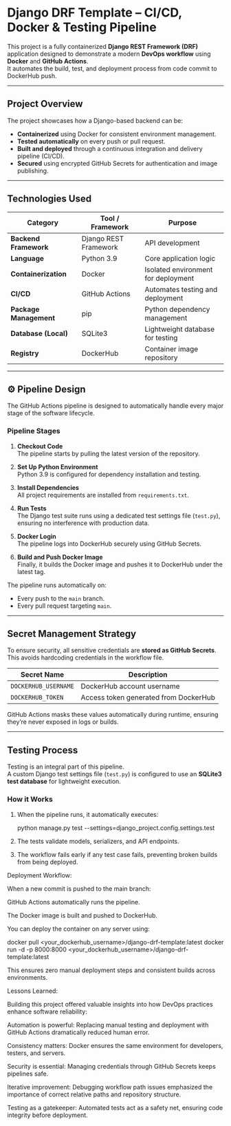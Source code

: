 # Django DRF Template – CI/CD, Docker & Testing Pipeline

This project is a fully containerized **Django REST Framework (DRF)** application designed to demonstrate a modern **DevOps workflow** using **Docker** and **GitHub Actions**.  
It automates the build, test, and deployment process from code commit to DockerHub push.

---

## Project Overview

The project showcases how a Django-based backend can be:

- **Containerized** using Docker for consistent environment management.
- **Tested automatically** on every push or pull request.
- **Built and deployed** through a continuous integration and delivery pipeline (CI/CD).
- **Secured** using encrypted GitHub Secrets for authentication and image publishing.

---

## Technologies Used

| Category               | Tool / Framework      | Purpose                             |
| ---------------------- | --------------------- | ----------------------------------- |
| **Backend Framework**  | Django REST Framework | API development                     |
| **Language**           | Python 3.9            | Core application logic              |
| **Containerization**   | Docker                | Isolated environment for deployment |
| **CI/CD**              | GitHub Actions        | Automates testing and deployment    |
| **Package Management** | pip                   | Python dependency management        |
| **Database (Local)**   | SQLite3               | Lightweight database for testing    |
| **Registry**           | DockerHub             | Container image repository          |

---

## ⚙️ Pipeline Design

The GitHub Actions pipeline is designed to automatically handle every major stage of the software lifecycle.

### **Pipeline Stages**

1. **Checkout Code**  
   The pipeline starts by pulling the latest version of the repository.

2. **Set Up Python Environment**  
   Python 3.9 is configured for dependency installation and testing.

3. **Install Dependencies**  
   All project requirements are installed from `requirements.txt`.

4. **Run Tests**  
   The Django test suite runs using a dedicated test settings file (`test.py`), ensuring no interference with production data.

5. **Docker Login**  
   The pipeline logs into DockerHub securely using GitHub Secrets.

6. **Build and Push Docker Image**  
   Finally, it builds the Docker image and pushes it to DockerHub under the latest tag.

The pipeline runs automatically on:

- Every push to the `main` branch.
- Every pull request targeting `main`.

---

## Secret Management Strategy

To ensure security, all sensitive credentials are **stored as GitHub Secrets**.  
This avoids hardcoding credentials in the workflow file.

| Secret Name          | Description                           |
| -------------------- | ------------------------------------- |
| `DOCKERHUB_USERNAME` | DockerHub account username            |
| `DOCKERHUB_TOKEN`    | Access token generated from DockerHub |

GitHub Actions masks these values automatically during runtime, ensuring they’re never exposed in logs or builds.

---

## Testing Process

Testing is an integral part of this pipeline.  
A custom Django test settings file (`test.py`) is configured to use an **SQLite3 test database** for lightweight execution.

### **How it Works**

1. When the pipeline runs, it automatically executes:

   python manage.py test --settings=django_project.config.settings.test

2. The tests validate models, serializers, and API endpoints.

3. The workflow fails early if any test case fails, preventing broken builds from being deployed.

Deployment Workflow:

When a new commit is pushed to the main branch:

GitHub Actions automatically runs the pipeline.

The Docker image is built and pushed to DockerHub.

You can deploy the container on any server using:

docker pull <your_dockerhub_username>/django-drf-template:latest
docker run -d -p 8000:8000 <your_dockerhub_username>/django-drf-template:latest

This ensures zero manual deployment steps and consistent builds across environments.

Lessons Learned:

Building this project offered valuable insights into how DevOps practices enhance software reliability:

Automation is powerful: Replacing manual testing and deployment with GitHub Actions dramatically reduced human error.

Consistency matters: Docker ensures the same environment for developers, testers, and servers.

Security is essential: Managing credentials through GitHub Secrets keeps pipelines safe.

Iterative improvement: Debugging workflow path issues emphasized the importance of correct relative paths and repository structure.

Testing as a gatekeeper: Automated tests act as a safety net, ensuring code integrity before deployment.
